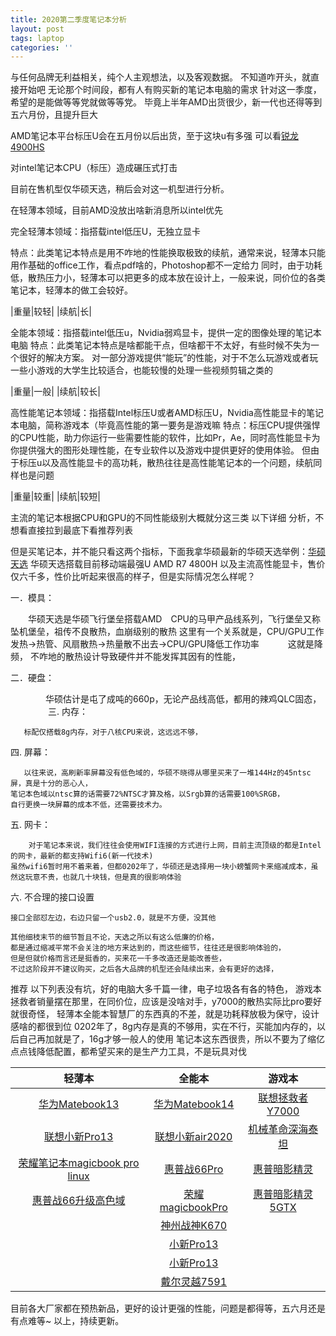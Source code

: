 ```yaml
---
title: 2020第二季度笔记本分析
layout: post
tags: laptop
categories: ''
---
```

与任何品牌无利益相关，纯个人主观想法，以及客观数据。
不知道咋开头，就直接开始吧
无论那个时间段，都有人有购买新的笔记本电脑的需求
针对这一季度，希望的是能做等等党就做等等党。
毕竟上半年AMD出货很少，新一代也还得等到五六月份，且提升巨大

AMD笔记本平台标压U会在五月份以后出货，至于这块u有多强
可以看[锐龙4900HS](http://https://www.bilibili.com/video/BV1Jp4y1C79K)

对intel笔记本CPU（标压）造成碾压式打击

目前在售机型仅华硕天选，稍后会对这一机型进行分析。

在轻薄本领域，目前AMD没放出啥新消息所以intel优先

完全轻薄本领域：指搭载intel低压U，无独立显卡

特点：此类笔记本特点是用不咋地的性能换取极致的续航，通常来说，轻薄本只能用作基础的office工作，看点pdf啥的，Photoshop都不一定给力
同时，由于功耗低，散热压力小，轻薄本可以把更多的成本放在设计上，一般来说，同价位的各类笔记本，轻薄本的做工会较好。

|重量|较轻|
|续航|长|

全能本领域：指搭载intel低压u，Nvidia弱鸡显卡，提供一定的图像处理的笔记本电脑
特点：此类笔记本特点是啥都能干点，但啥都干不太好，有些时候不失为一个很好的解决方案。
对一部分游戏提供“能玩”的性能，对于不怎么玩游戏或者玩一些小游戏的大学生比较适合，也能较慢的处理一些视频剪辑之类的

|重量|一般|
|续航|较长|

高性能笔记本领域：指搭载Intel标压U或者AMD标压U，Nvidia高性能显卡的笔记本电脑，简称游戏本（毕竟高性能的第一要务是游戏嘛
特点：标压CPU提供强悍的CPU性能，助力你运行一些需要性能的软件，比如Pr，Ae，同时高性能显卡为你提供强大的图形处理性能，在专业软件以及游戏中提供更好的使用体验。
但由于标压u以及高性能显卡的高功耗，散热往往是高性能笔记本的一个问题，续航同样也是问题

|重量|较重|
|续航|较短|

主流的笔记本根据CPU和GPU的不同性能级别大概就分这三类
以下详细 分析，不想看直接拉到最底下看推荐列表

但是买笔记本，并不能只看这两个指标，下面我拿华硕最新的华硕天选举例：[华硕天选](https://u.jd.com/Wf6daY)
华硕天选搭载目前移动端最强U AMD R7 4800H 以及主流高性能显卡，售价仅六千多，性价比听起来很高的样子，但是实际情况怎么样呢？

一．模具：

   　　华硕天选是华硕飞行堡垒搭载AMD　CPU的马甲产品线系列，飞行堡垒又称坠机堡垒，祖传不良散热，血崩级别的散热
   这里有一个关系就是，CPU/GPU工作发热→热管、风扇散热→热量散不出去→CPU/GPU降低工作功率　　　
   这就是降频，
   不咋地的散热设计导致硬件并不能发挥其因有的性能，
   
二．硬盘：

　　　　华硕估计是屯了成吨的660p，无论产品线高低，都用的辣鸡QLC固态，
　　　　
三. 内存：

       标配仅搭载8g内存，对于八核CPU来说，这远远不够，
       
四. 屏幕：

       以往来说，高刷新率屏幕没有低色域的，华硕不晓得从哪里买来了一堆144Hz的45ntsc屏，真是十分的恶心人，
    笔记本色域以ntsc算的话需要72%NTSC才算及格，以Srgb算的话需要100%SRGB，
    自行更换一块屏幕的成本不低，还需要技术力。
    
五. 网卡：

        对于笔记本来说，我们往往会使用WIFI连接的方式进行上网，目前主流顶级的都是Intel的网卡，最新的都支持Wifi6(新一代技术)
    虽然wifi6暂时用不着来着，但都0202年了，华硕还是选择用一块小螃蟹网卡来缩减成本，虽然这玩意不贵，也就几十块钱，但是真的很影响体验
    
六. 不合理的接口设置

    接口全部怼左边，右边只留一个usb2.0，就是不方便，没其他
    
    其他细枝末节的细节暂且不论，天选之所以有这么低廉的价格，
    都是通过缩减平常不会关注的地方来达到的，而这些细节，往往还是很影响体验的，
    但是但就价格而言还是挺香的，买来花一千多改造还是能改善些，
    不过这阶段并不建议购买，之后各大品牌的机型还会陆续出来，会有更好的选择，

推荐
以下列表没有坑，好的电脑大多千篇一律，电子垃圾各有各的特色，
游戏本拯救者销量摆在那里，在同价位，应该是没啥对手，y7000的散热实际比pro要好就很奇怪，
轻薄本全能本智慧厂的东西真的不差，就是功耗释放极为保守，设计感啥的都很到位
0202年了，8g内存是真的不够用，实在不行，买能加内存的，以后自己再加就是了，16g才够一般人的使用
笔记本这东西很贵，所以不要为了缩亿点点钱降低配置，都希望买来的是生产力工具，不是玩具对伐

|轻薄本|全能本|游戏本|
|:---:|:---:|:---:|
|[华为Matebook13](https://u.jd.com/4SfUOY)|[华为Matebook14](https://u.jd.com/AbX8qh)|[联想拯救者Y7000](https://u.jd.com/DU2vti)|
|[联想小新Pro13](https://u.jd.com/TvReXm)|[联想小新air2020](https://u.jd.com/6p6MtV)|[机械革命深海泰坦](https://u.jd.com/jPOyA6)|
|[荣耀笔记本magicbook pro linux](https://u.jd.com/OPslWd)|[惠普战66Pro](https://u.jd.com/SEvkIq)|[惠普暗影精灵](https://u.jd.com/EiWR1s)|
|[惠普战66升级高色域](https://u.jd.com/7rLXPQ)|[荣耀magicbookPro](https://u.jd.com/t1lfYX)|[惠普暗影精灵5GTX](https://u.jd.com/tMlcKq)|
|     |[神州战神K670](https://u.jd.com/XtTFup)||
|     |[小新Pro13](https://u.jd.com/d4i0zu)||
|     |[小新Pro13](https://u.jd.com/TuJxNK)||
|     |[戴尔灵越7591](https://u.jd.com/Amltt2)||

   目前各大厂家都在预热新品，更好的设计更强的性能，问题是都得等，五六月还是有点难等~
   以上，持续更新。